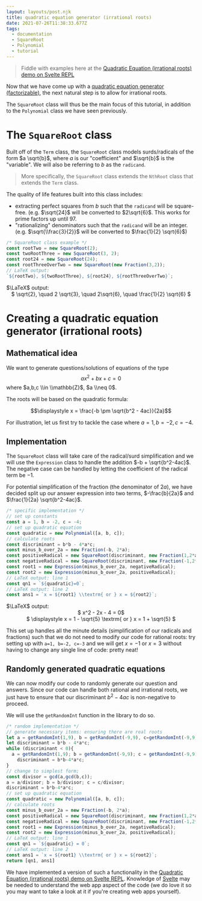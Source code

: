 ```yaml
---
layout: layouts/post.njk
title: quadratic equation generator (irrational roots)
date: 2021-07-26T11:38:33.677Z
tags:
  - documentation
  - SquareRoot
  - Polynomial
  - tutorial
---
```


> Fiddle with examples here at the [Quadratic Equation (irrational roots) demo on Svelte REPL](https://svelte.dev/repl/dfdd250019b94276b9e2112cc8096ccd?version=3.40.3)

Now that we have come up with a [quadratic equation generator (factorizable)](https://math-edu-blog.netlify.app/posts/quadratic-generator-factorizable/),
the next natural step is to allow for irrational roots.

The `SquareRoot` class will thus be the main focus of this tutorial, in addition to the `Polynomial` class we have seen previously.

# The `SquareRoot` class

Built off of the `Term` class, the `SquareRoot` class models surds/radicals of the form $a \sqrt{b}$, where $a$ is our "coefficient" and 
$\sqrt{b}$ is the "variable". We will also be referring to $b$ as the `radicand`.

> More specifically, the `SquareRoot` class extends the `NthRoot` class that extends the `Term` class.

The quality of life features built into this class includes:

- extracting perfect squares from $b$ such that the `radicand` will be square-free. (e.g. $\sqrt{24}$ will be converted to $2\sqrt{6}$. This works for prime factors up until 97. 
- "rationalizing" denominators such that the `radicand` will be an integer. (e.g. $\sqrt{\\frac{3}{2}}$ will be converted to $\frac{1}{2} \sqrt{6}$)

```typescript
/* SquareRoot class example */
const rootTwo = new SquareRoot(2);
const twoRootThree = new SquareRoot(3, 2);
const root24 = new SquareRoot(24);
const rootThreeOverTwo = new SquareRoot(new Fraction(3,2));
// LaTeX output:
`${rootTwo}, ${twoRootThree}, ${root24}, ${rootThreeOverTwo}`;
```

<div class="latex-blackboard">
  <div class="blackboard-heading">$\LaTeX$ output:</div>
  <div style="text-align: center;"> 
    $ \sqrt{2}, \quad 2 \sqrt{3}, \quad 2\sqrt{6}, \quad \frac{1}{2} \sqrt{6} $
  </div>
</div>


# Creating a quadratic equation generator (irrational roots)

## Mathematical idea

We want to generate questions/solutions of equations of the type
$$ax^2 +bx + c = 0$$
where $a,b,c \\in \\mathbb{Z}$, $a \\neq 0$.

The roots will be based on the quadratic formula:

$$\displaystyle x = \frac{-b \pm \sqrt{b^2 - 4ac}}{2a}$$

For illustration, let us first try to tackle the case where $a = 1, b = -2, c = -4$.

## Implementation

The `SquareRoot` class will take care of the radical/surd simplification and we will use the `Expression` class to handle the addition $-b + \sqrt{b^2-4ac}$.
The negative case can be handled by letting the coefficient of the radical term be $-1$.

For potential simplification of the fraction (the denominator of $2a$), we have decided split up our answer expression into two terms,
$-\frac{b}{2a}$ and $\frac{1}{2a} \sqrt{b^2-4ac}$.

```typescript
/* specific implementation */
// set up constants
const a = 1, b = -2, c = -4;
// set up quadratic equation
const quadratic = new Polynomial([a, b, c]);
// calculate roots
const discriminant = b*b - 4*a*c;
const minus_b_over_2a = new Fraction(-b, 2*a);
const positiveRadical = new SquareRoot(discriminant, new Fraction(1,2*a));
const negativeRadical = new SquareRoot(discriminant, new Fraction(-1,2*a));	
const root1 = new Expression(minus_b_over_2a, negativeRadical);
const root2 = new Expression(minus_b_over_2a, positiveRadical);
// LaTeX output: line 1
const qn1 = `${quadratic}=0`;
// LaTeX output: line 2
const ans1 = `x = ${root1} \\textrm{ or } x = ${root2}`;
```
<div class="latex-blackboard">
  <div class="blackboard-heading">$\LaTeX$ output:</div>
  <div style="text-align: center;"> 
    $ x^2 - 2x - 4 = 0$ 
  </div>
  <div style="text-align: center;"> 
    $ \displaystyle x = 1 - \sqrt{5} \textrm{ or } x = 1 + \sqrt{5} $ 
  </div>
</div>

This set up handles all the minute details (simplification of our radicals and fractions) such that we do not need to modify our code for rational roots: try
setting up with `a=1, b=-2, c=-3` and we will get $x=-1 \textrm{ or } x = 3$ without having to change any single line of code: pretty neat!


## Randomly generated quadratic equations

We can now modify our code to randomly generate our question and answers. Since our code can handle both rational and irrational roots, we just have to ensure that
our discriminant $b^2-4ac$ is non-negative to proceed.

We will use the `getRandomInt` function in the library to do so.


```typescript
/* random implementation */
// generate necessary items: ensuring there are real roots
let a = getRandomInt(1,9), b = getRandomInt(-9,9), c=getRandomInt(-9,9);
let discriminant = b*b - 4*a*c;
while (discriminant < 0){
  a = getRandomInt(1,9); b = getRandomInt(-9,9); c = getRandomInt(-9,9);
	discriminant = b*b-4*a*c;
}
// change to simplest form;
const divisor = gcd(a,gcd(b,c));
a = a/divisor; b = b/divisor; c = c/divisor;
discriminant = b*b-4*a*c;
// set up quadratic equation
const quadratic = new Polynomial([a, b, c]);
// calculate roots
const minus_b_over_2a = new Fraction(-b, 2*a);
const positiveRadical = new SquareRoot(discriminant, new Fraction(1,2*a));
const negativeRadical = new SquareRoot(discriminant, new Fraction(-1,2*a));	
const root1 = new Expression(minus_b_over_2a, negativeRadical);
const root2 = new Expression(minus_b_over_2a, positiveRadical);
// LaTeX output: line 1
const qn1 = `${quadratic} = 0`;
// LaTeX output: line 2
const ans1 = `x = ${root1} \\textrm{ or } x = ${root2}`;
return [qn1, ans1]
```

We have implemented a version of such a functionality in the [Quadratic Equation (irrational roots) demo on Svelte REPL](https://svelte.dev/repl/dfdd250019b94276b9e2112cc8096ccd?version=3.40.3). Knowledge of [Svelte](https://svelte.dev) may be needed to understand the web app aspect of the code (we do love it so you may want to take a look at it if you're creating web apps yourself).


